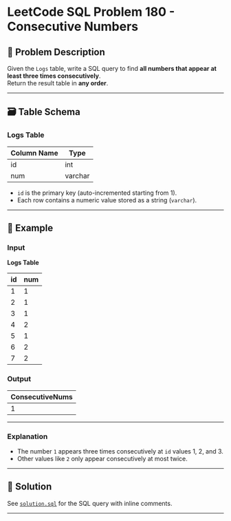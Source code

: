 # LeetCode SQL Problem 180 - Consecutive Numbers

## 📘 Problem Description

Given the `Logs` table, write a SQL query to find **all numbers that appear at least three times consecutively**.  
Return the result table in **any order**.

---

## 🗃️ Table Schema

### Logs Table

| Column Name | Type    |
|-------------|---------|
| id          | int     |
| num         | varchar |

- `id` is the primary key (auto-incremented starting from 1).
- Each row contains a numeric value stored as a string (`varchar`).

---

## 🧪 Example

### Input

**Logs Table**

| id | num |
|----|-----|
| 1  | 1   |
| 2  | 1   |
| 3  | 1   |
| 4  | 2   |
| 5  | 1   |
| 6  | 2   |
| 7  | 2   |

### Output

| ConsecutiveNums |
|-----------------|
| 1               |

---

### Explanation

- The number `1` appears three times consecutively at `id` values 1, 2, and 3.
- Other values like `2` only appear consecutively at most twice.

---

## 💾 Solution

See [`solution.sql`](solution.sql) for the SQL query with inline comments.

---